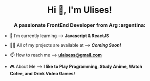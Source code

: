 <h1 align="center">Hi 👋, I'm Ulises!</h1>
<h3 align="center">A passionate FrontEnd Developer from Arg :argentina:</h3>

- 🌱 I’m currently learning --> **Javascript & ReactJS**

- 👨‍💻 All of my projects are available at --> ***Coming Soon!***

- 📫 How to reach me --> **ulaisess@gmail.com**

- 🎮 About Me --> **I like to Play Programming, Study Anime, Watch Cofee, and Drink Video Games!**
